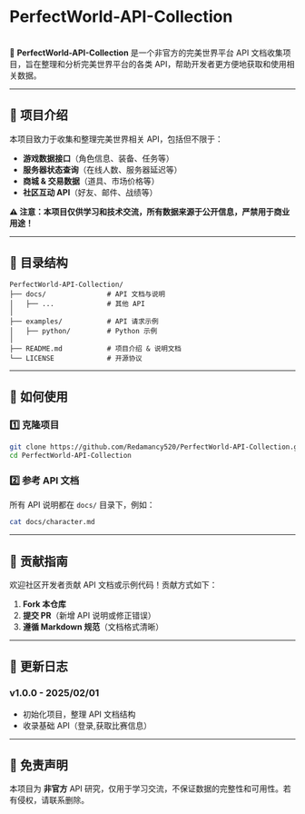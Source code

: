 # PerfectWorld-API-Collection

\
📢 **PerfectWorld-API-Collection** 是一个非官方的完美世界平台 API 文档收集项目，旨在整理和分析完美世界平台的各类 API，帮助开发者更方便地获取和使用相关数据。

---

## 🚀 项目介绍

本项目致力于收集和整理完美世界相关 API，包括但不限于：

- **游戏数据接口**（角色信息、装备、任务等）
- **服务器状态查询**（在线人数、服务器延迟等）
- **商城 & 交易数据**（道具、市场价格等）
- **社区互动 API**（好友、邮件、战绩等）

**⚠️ 注意：本项目仅供学习和技术交流，所有数据来源于公开信息，严禁用于商业用途！**

---

## 📂 目录结构

```plaintext
PerfectWorld-API-Collection/
├── docs/               # API 文档与说明
│   ├── ...             # 其他 API
│
├── examples/           # API 请求示例
│   ├── python/         # Python 示例
│
├── README.md           # 项目介绍 & 说明文档
└── LICENSE             # 开源协议
```

---

## 🔧 如何使用

### 1️⃣ 克隆项目

```bash
git clone https://github.com/Redamancy520/PerfectWorld-API-Collection.git
cd PerfectWorld-API-Collection
```

### 2️⃣ 参考 API 文档

所有 API 说明都在 `docs/` 目录下，例如：

```bash
cat docs/character.md
```

---

## 🤝 贡献指南

欢迎社区开发者贡献 API 文档或示例代码！贡献方式如下：

1. **Fork 本仓库**
2. **提交 PR**（新增 API 说明或修正错误）
3. **遵循 Markdown 规范**（文档格式清晰）

---

## 📌 更新日志

### **v1.0.0 - 2025/02/01**

- 初始化项目，整理 API 文档结构
- 收录基础 API（登录,获取比赛信息）



---

## 📜 免责声明

本项目为 **非官方** API 研究，仅用于学习交流，不保证数据的完整性和可用性。若有侵权，请联系删除。

